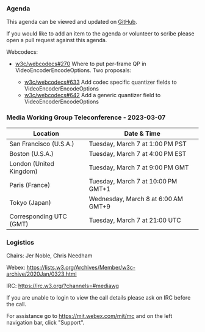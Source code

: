 ### Agenda

This agenda can be viewed and updated on [GitHub](https://github.com/w3c/media-wg/blob/main/meetings/2023-03-07-Media_Working_Group_Teleconference-agenda.md).

If you would like to add an item to the agenda or volunteer to scribe please open a pull request against this agenda.

Webcodecs:

- [w3c/webcodecs#270](https://github.com/w3c/webcodecs/issues/270) Where to put per-frame QP in VideoEncoderEncodeOptions. Two proposals:

  - [w3c/webcodecs#633](https://github.com/w3c/webcodecs/pull/633) Add codec specific quantizer fields to VideoEncoderEncodeOptions
  - [w3c/webcodecs#642](https://github.com/w3c/webcodecs/pull/642) Add a generic quantizer field to VideoEncoderEncodeOptions

### Media Working Group Teleconference - 2023-03-07

| Location | Date & Time |
| -------- | ----------- |
| San Francisco (U.S.A.) | Tuesday, March 7 at 1:00 PM PST |
| Boston (U.S.A.) | Tuesday, March 7 at 4:00 PM EST |
| London (United Kingdom) | Tuesday, March 7 at 9:00 PM GMT |
| Paris (France) | Tuesday, March 7 at 10:00 PM GMT+1 |
| Tokyo (Japan) | Wednesday, March 8 at 6:00 AM GMT+9 |
| Corresponding UTC (GMT) | Tuesday, March 7 at 21:00 UTC |

### Logistics

Chairs: Jer Noble, Chris Needham

Webex: https://lists.w3.org/Archives/Member/w3c-archive/2020Jan/0323.html

IRC: https://irc.w3.org/?channels=#mediawg

If you are unable to login to view the call details please ask on IRC before the call.

For assistance go to https://mit.webex.com/mit/mc  and on the left navigation bar, click "Support".
